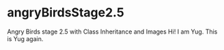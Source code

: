# angryBirdsStage2.5
Angry Birds stage 2.5 with Class Inheritance and Images
Hi! I am Yug.
This is Yug again.
